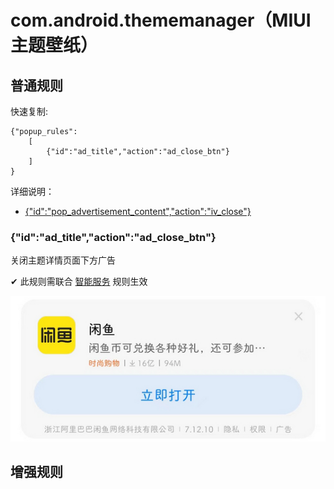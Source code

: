 # com.android.thememanager（MIUI 主题壁纸）

## 普通规则

快速复制:
```
{"popup_rules":
    [
        {"id":"ad_title","action":"ad_close_btn"}
    ]
}
```
详细说明：
- [{"id":"pop_advertisement_content","action":"iv_close"}](#idpop_advertisement_contentactioniv_close)

### {"id":"ad_title","action":"ad_close_btn"}
关闭主题详情页面下方广告

✔ 此规则需联合 [智能服务](../../com.M/com.miui.systemAdSolution/readme.md#id为什么不希望看到这条推广action不感兴趣) 规则生效

![](./assets/主题详情页面下方广告.jpg)


## 增强规则
